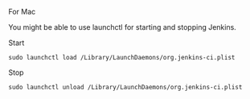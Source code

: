 For Mac

You might be able to use launchctl for starting and stopping Jenkins.

Start
```shell
sudo launchctl load /Library/LaunchDaemons/org.jenkins-ci.plist
```
Stop
```shell
sudo launchctl unload /Library/LaunchDaemons/org.jenkins-ci.plist
```
